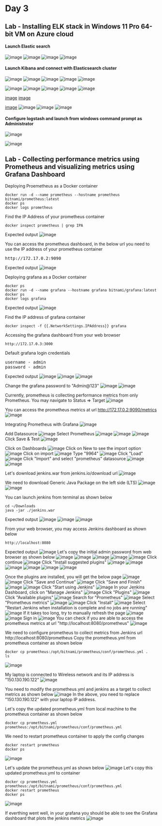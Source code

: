 # Day 3

## Lab - Installing ELK stack in Windows 11 Pro 64-bit VM on Azure cloud
#### Launch Elastic search
![image](https://github.com/user-attachments/assets/4365bb19-93c2-4496-9a78-368d8acbd984)
![image](https://github.com/user-attachments/assets/f45f3427-153b-4502-b348-03027ccf8396)
![image](https://github.com/user-attachments/assets/f25e4eba-59e8-446f-9bb3-7255031c4195)
![image](https://github.com/user-attachments/assets/84becbdc-aa2a-42a3-9bd3-217341cae8e4)

#### Launch Kibana and connect with Elasticsearch cluster
![image](https://github.com/user-attachments/assets/866bdc08-2cfe-4751-8507-09288ba06aee)
![image](https://github.com/user-attachments/assets/1dcaef2a-0408-47a3-9454-918c337245c3)
![image](https://github.com/user-attachments/assets/912b1e07-fa69-4138-8a20-1154993f9b4c)
![image](https://github.com/user-attachments/assets/5ed40b68-5dd5-42e9-802f-65e1813cdffb)
![image](https://github.com/user-attachments/assets/9137972e-3a83-4121-a392-651b6da3d7a5)

![image](https://github.com/user-attachments/assets/4b53c85c-fa4c-4c17-a44e-dea25a596660)
![image](https://github.com/user-attachments/assets/f10f85d9-ca23-416d-a0d2-050ae62adb24)
![image](https://github.com/user-attachments/assets/55e772d1-f8b4-46ed-a933-766894ff0190)
![image](https://github.com/user-attachments/assets/fd0af8f8-7558-4499-a526-73b4c0805531)
![image](https://github.com/user-attachments/assets/a964561f-29cf-41a6-b39e-6db97672df23)

[image](https://github.com/user-attachments/assets/24e6484a-db61-4392-b1d8-33eed4aa7e39)
[image](https://github.com/user-attachments/assets/d95b31d5-be87-4fc4-935d-2a0b29bd7e60)

[image](https://github.com/user-attachments/assets/76530417-b07c-47ca-9531-dccb7d16a8c7)
![image](https://github.com/user-attachments/assets/f7385f6c-df86-4a77-b260-5d11126763b0)
![image](https://github.com/user-attachments/assets/92c0d751-fe29-4b33-be60-35b0cdd5e6ba)
![image](https://github.com/user-attachments/assets/19396b21-0c58-4df8-9499-07f19f78aae7)

#### Configure logstash and launch from windows command prompt as Administrator
![image](https://github.com/user-attachments/assets/c6179dfc-a289-487e-af5a-f85f6597f589)

![image](https://github.com/user-attachments/assets/4323905a-ff1b-4f17-a453-fe6b59bfeecf)

## Lab - Collecting performance metrics using Prometheus and visualizing metrics using Grafana Dashboard

Deploying Proemetheus as a Docker container
```
docker run -d --name prometheus --hostname prometheus bitnami/prometheus:latest
docker ps
docker logs prometheus
```

Find the IP Address of your prometheus container
```
docker inspect prometheus | grep IPA
```
Expected output
![image](https://github.com/user-attachments/assets/835682a7-e2a0-463d-bd83-81176bae4e42)


You can access the prometheus dashboard, in the below url you need to use the IP address of your prometheus container
<pre>
http://172.17.0.2:9090  
</pre>

Expected output
![image](https://github.com/user-attachments/assets/df80f7cc-43ed-4024-b21c-c61e9a3a32bb)

Deploying grafana as a Docker container
```
docker ps
docker run -d --name grafana --hostname grafana bitnami/grafana:latest
docker ps
docker logs grafana
```

Expected output
![image](https://github.com/user-attachments/assets/de718f29-cc09-464a-9ae8-a24481033a18)

Find the IP address of grafana container
```
docker inspect -f {{.NetworkSettings.IPAddress}} grafana
```

Accessing the grafana dashboard from your web browser
```
http://172.17.0.3:3000
```
Default grafana login credentials
<pre>
username - admin
password - admin
</pre>

Expected output
![image](https://github.com/user-attachments/assets/0486fcc4-aab3-4d94-93de-193b600f0b3d)
![image](https://github.com/user-attachments/assets/5d141d12-f44e-48d3-b709-2e3b4ed42d50)
![image](https://github.com/user-attachments/assets/832f3117-cb59-4ac3-b3e6-cb72be18f465)

Change the grafana password to "Admin@123"
![image](https://github.com/user-attachments/assets/53b64a96-3d89-4772-8c50-f2e1f02d261b)
![image](https://github.com/user-attachments/assets/a39f7836-3e42-435b-8257-699b1e6c99c1)


Currently, prometheus is collecting performance metrics from only Prometheus. You may navigate to Status => Target
![image](https://github.com/user-attachments/assets/2a404118-710a-45f7-8068-bb274cc45467)

You can access the prometheus metrics at url http://172.17.0.2:9090/metrics
![image](https://github.com/user-attachments/assets/b64c4670-8605-411f-885c-d6c393843afa)

Integrating Prometheus with Grafana
![image](https://github.com/user-attachments/assets/2eeda054-bee0-45a2-9332-e9d5b3c24e79)

Add Datasource
![image](https://github.com/user-attachments/assets/c098b4d8-638a-4dcb-90fa-d62964de4be0)
Select Prometheus
![image](https://github.com/user-attachments/assets/d168b20b-d764-4e76-8708-219f81666ee6)
![image](https://github.com/user-attachments/assets/198bb162-76d6-401f-8e8a-5e9c9f2ccff6)
![image](https://github.com/user-attachments/assets/bb96cea9-9d55-4add-a3eb-0cf2eef651b7)
Click Save & Test
![image](https://github.com/user-attachments/assets/1f2468da-998d-491e-a726-89c6908a56df)

Click on Dashboards
![image](https://github.com/user-attachments/assets/3711d7f3-65c2-4ca8-9ce6-4bad6ff9d544)
Click on New to see the import option
![image](https://github.com/user-attachments/assets/12ac50d6-0ad5-4822-b13d-136b3c0d3af0)
Click on import
![image](https://github.com/user-attachments/assets/b33a565a-bdf3-4a76-8bd6-d53c6c757933)
Type "9964"
![image](https://github.com/user-attachments/assets/983cd2e2-22b2-4af9-8947-6f404ef28f36)
Click "Load"
![image](https://github.com/user-attachments/assets/6876cc0a-8175-4117-805d-7dd64ac976f0)
Click "Import" and select "prometheus" datasource
![image](https://github.com/user-attachments/assets/a542860e-37cf-4757-b0a4-0864bcd8225b)
![image](https://github.com/user-attachments/assets/c74ac9f4-2844-4b58-a11e-71b9bc56e92e)

Let's download jenkins.war from jenkins.io/download url
![image](https://github.com/user-attachments/assets/86c7b1df-991d-47f5-a565-af9c0bc7f690)

We need to download Generic Java Package on the left side (LTS)
![image](https://github.com/user-attachments/assets/fc841344-e502-44e0-abf0-2bce72e3da37)
![image](https://github.com/user-attachments/assets/c4efdcc8-d986-4930-9f21-853c75c51638)

You can launch jenkins from terminal as shown below
```
cd ~/Downloads
java -jar ./jenkins.war
```

Expected output
![image](https://github.com/user-attachments/assets/0485aa4f-37b1-422f-a860-774b98ede6d5)
![image](https://github.com/user-attachments/assets/fa082004-14b6-44e2-b9b7-6a533a90d67d)
![image](https://github.com/user-attachments/assets/6d5bec55-cedd-4b30-815c-4c5bd17d13d9)

From your web browser, you may access Jenkins dashboard as shown below
```
http://localhost:8080
```

Expected output
![image](https://github.com/user-attachments/assets/0901a956-f890-4aa4-a71e-8bcf80290c32)
Let's copy the initial admin password from web browser as shown below
![image](https://github.com/user-attachments/assets/53383580-788f-4fec-a3e8-902058ca348a)
![image](https://github.com/user-attachments/assets/692c1c4d-7ed4-4333-a5df-d6ce4168999b)
![image](https://github.com/user-attachments/assets/8c20237e-b7e9-4bc0-91b4-f5cffd54c726)
![image](https://github.com/user-attachments/assets/f3e222af-6aa5-4bcc-a013-8af7751ae508)
![image](https://github.com/user-attachments/assets/bc77ac13-f1e1-4331-8e19-a34d63a4f114)
Click continue
![image](https://github.com/user-attachments/assets/ff3bd6d5-9e31-40e2-8e1e-eec019a7cc60)
Click "Install suggested plugins"
![image](https://github.com/user-attachments/assets/24a7b089-580e-4aad-9120-0500937a9d5a)
![image](https://github.com/user-attachments/assets/c7fb692a-9d2f-4823-8f79-30cc16b1799d)
![image](https://github.com/user-attachments/assets/0b41baa3-1c09-43ed-a427-15fe8b7d126a)
![image](https://github.com/user-attachments/assets/c8304147-7274-477b-8f22-04290f51a45c)
![image](https://github.com/user-attachments/assets/5205ff0c-dd18-4f7a-992f-f16152e07b3e)
![image](https://github.com/user-attachments/assets/b3de7f13-4014-4e6f-8fbb-10a700108689)

Once the plugins are installed, you will get the below page
![image](https://github.com/user-attachments/assets/ba9a9f5d-cc68-4abb-bb31-847e0ad1c74e)
![image](https://github.com/user-attachments/assets/b4926650-570e-4b01-b0ff-5351354709c8)
Click "Save and Continue"
![image](https://github.com/user-attachments/assets/21caacaf-de00-4109-abe2-a6d1b45b1d39)
Click "Save and Finish"
![image](https://github.com/user-attachments/assets/4aff5dfa-cc82-4d20-a028-749adf1c12e1)
![image](https://github.com/user-attachments/assets/cd25555d-be88-49bd-90a6-7bfb6108f726)
Click "Start using Jenkins"
![image](https://github.com/user-attachments/assets/1afb669c-e198-4bdf-89c4-7256016e816b)
In your Jenkins Dashboard, click on "Manage Jenkins"
![image](https://github.com/user-attachments/assets/610eae2a-75f2-46b2-ab89-0cee633d9d8b)
Click "Plugins"
![image](https://github.com/user-attachments/assets/7a011021-1a9d-4910-8bf4-1847399258c7)
Click "Available plugins"
![image](https://github.com/user-attachments/assets/0fe823aa-77bd-4a6f-a1d7-6d226fe3afbd)
Search for "Prometheus"
![image](https://github.com/user-attachments/assets/2ab0f525-ac5c-4771-a065-bd96a976acb1)
Select "Prometheus metrics"
![image](https://github.com/user-attachments/assets/25445490-b0e6-4883-bc12-c1d48293b8ce)
![image](https://github.com/user-attachments/assets/350ce556-5104-4814-8b68-19eeae5a075c)
Click "Install" 
![image](https://github.com/user-attachments/assets/609c1d50-ae13-4e6a-a7f0-3177bfbb2781)
Select "Restart Jenkins when installation is complete and no jobs are running"
![image](https://github.com/user-attachments/assets/5ebb1bde-e41e-433a-a0a8-81e8d83b6f24)
If it takes too long, try to manually refresh the page
![image](https://github.com/user-attachments/assets/648a1eed-74ec-45ec-808c-5454c6ab26d0)
![image](https://github.com/user-attachments/assets/3b7d9b32-3082-46d5-acf0-dca55f42a424)
Sign in
![image](https://github.com/user-attachments/assets/a9f818ba-acdc-42f2-b8c0-202e36b2bc8d)
You can check if you are able to access the prometheus metrics at url "http://localhost:8080/prometheus"
![image](https://github.com/user-attachments/assets/e357f4af-0aeb-4231-bce3-861a41063ea8)


We need to configure prometheus to collect metrics from Jenkins url http://localhost:8080/prometheus
Copy the prometheus.yml from prometheus container as shown below
```
docker cp prometheus:/opt/bitnami/prometheus/conf/prometheus.yml .
ls
```
![image](https://github.com/user-attachments/assets/277c1ffd-ed53-45eb-bfb4-f1a4b290368b)

My laptop is connected to Wireless network and its IP address is "150.130.190.122"
![image](https://github.com/user-attachments/assets/a7e560d7-49eb-41d8-8fbc-4aebbcdbc91f)

You need to modify the prometheus.yml and jenkins as a target to collect metrics as shown below
![image](https://github.com/user-attachments/assets/0df50a01-561e-413e-82b7-c93ce4fdf900)
In the above, you need to replace "150.130.190.122" with your laptop IP address.

Let's copy the updated prometheus.yml from local machine to the prometheus container as shown below
```
docker cp prometheus.yml prometheus:/opt/bitnami/prometheus/conf/prometheus.yml
```

We need to restart prometheus container to apply the config changes
```
docker restart prometheus
docker ps
```
![image](https://github.com/user-attachments/assets/98481e44-1216-4532-a4d1-ed25b822ceb5)

Let's update the prometheus.yml as shown below
![image](https://github.com/user-attachments/assets/5481a4ae-ac35-49cc-b4dc-f7a5e22c9b89)
Let's copy this updated prometheus.yml to container
```
docker cp prometheus.yml prometheus:/opt/bitnami/prometheus/conf/prometheus.yml
docker restart prometheus
docker ps
```
![image](https://github.com/user-attachments/assets/51ef45ff-0784-4b0d-a062-18282d773077)


If everthing went well, in your grafana you should be able to see the Grafana dashboard that plots the jenkins metrics
![image](https://github.com/user-attachments/assets/67f246c6-dbee-46dd-84ae-3638f0fe34c4)

